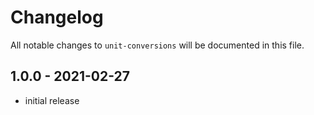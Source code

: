 # Changelog

All notable changes to `unit-conversions` will be documented in this file.

## 1.0.0 - 2021-02-27

- initial release
